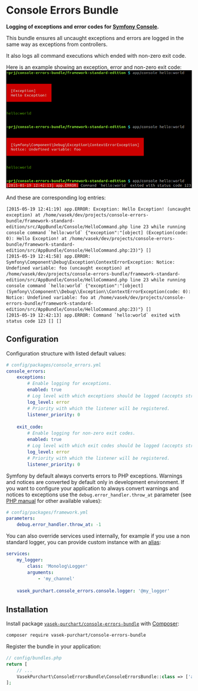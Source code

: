 Console Errors Bundle
=====================

**Logging of exceptions and error codes for [Symfony Console](http://symfony.com/doc/current/components/console/introduction.html).**

This bundle ensures all uncaught exceptions and errors are logged in the same way as exceptions from controllers.

It also logs all command executions which ended with non-zero exit code.

Here is an example showing an exception, error and non-zero exit code:
![Error reports from Console](docs/console-errors.png)

And these are corresponding log entries:
```
[2015-05-19 12:41:19] app.ERROR: Exception: Hello Exception! (uncaught exception) at /home/vasek/dev/projects/console-errors-bundle/framework-standard-edition/src/AppBundle/Console/HelloCommand.php line 23 while running console command `hello:world` {"exception":"[object] (Exception(code: 0): Hello Exception! at /home/vasek/dev/projects/console-errors-bundle/framework-standard-edition/src/AppBundle/Console/HelloCommand.php:23)"} []
[2015-05-19 12:41:58] app.ERROR: Symfony\Component\Debug\Exception\ContextErrorException: Notice: Undefined variable: foo (uncaught exception) at /home/vasek/dev/projects/console-errors-bundle/framework-standard-edition/src/AppBundle/Console/HelloCommand.php line 23 while running console command `hello:world` {"exception":"[object] (Symfony\\Component\\Debug\\Exception\\ContextErrorException(code: 0): Notice: Undefined variable: foo at /home/vasek/dev/projects/console-errors-bundle/framework-standard-edition/src/AppBundle/Console/HelloCommand.php:23)"} []
[2015-05-19 12:42:13] app.ERROR: Command `hello:world` exited with status code 123 [] []
```

Configuration
-------------

Configuration structure with listed default values:

```yaml
# config/packages/console_errors.yml
console_errors:
    exceptions:
        # Enable logging for exceptions.
        enabled: true
        # Log level with which exceptions should be logged (accepts string or integer values).
        log_level: error
        # Priority with which the listener will be registered.
        listener_priority: 0

    exit_code:
        # Enable logging for non-zero exit codes.
        enabled: true
        # Log level with which exit codes should be logged (accepts string or integer values).
        log_level: error
        # Priority with which the listener will be registered.
        listener_priority: 0
```

Symfony by default always converts errors to PHP exceptions. Warnings and notices are converted by default only in development environment. If you want to configure your application to always convert warnings and notices to exceptions use the `debug.error_handler.throw_at` parameter (see [PHP manual](http://php.net/manual/en/errorfunc.constants.php) for other available values):
```yaml
# config/packages/framework.yml
parameters:
    debug.error_handler.throw_at: -1
```

You can also override services used internally, for example if you use a non standard logger, you can provide custom instance with an [alias](http://symfony.com/doc/current/components/dependency_injection/advanced.html#aliasing):

```yaml
services:
    my_logger:
        class: 'Monolog\Logger'
        arguments:
            - 'my_channel'

    vasek_purchart.console_errors.console.logger: '@my_logger'
```

Installation
------------

Install package [`vasek-purchart/console-errors-bundle`](https://packagist.org/packages/vasek-purchart/console-errors-bundle) with [Composer](https://getcomposer.org/):

```bash
composer require vasek-purchart/console-errors-bundle
```

Register the bundle in your application:
```php
// config/bundles.php
return [
	// ...
	VasekPurchart\ConsoleErrorsBundle\ConsoleErrorsBundle::class => ['all' => true],
];
```
